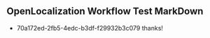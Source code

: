 ## OpenLocalization Workflow Test MarkDown
* 70a172ed-2fb5-4edc-b3df-f29932b3c079 thanks!

<!--HONumber=Jul16_HO2-->


